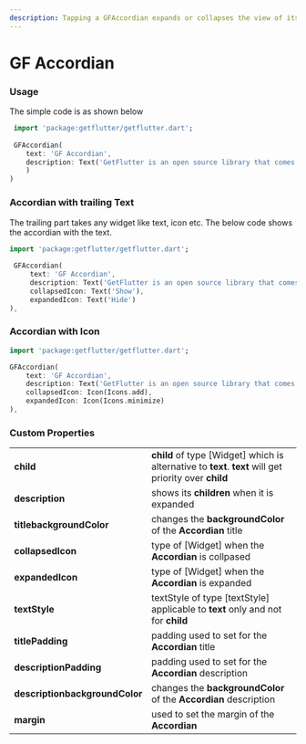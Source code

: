 ```yaml
---
description: Tapping a GFAccordian expands or collapses the view of its children.
---
```


# GF Accordian

### Usage

The simple code is as shown below

```dart
 import 'package:getflutter/getflutter.dart';
 
 GFAccordian(
    text: 'GF Accordian',
    description: Text('GetFlutter is an open source library that comes with pre-build 1000+ UI components.'
    )
)
```



### Accordian with trailing Text

The trailing part takes any widget like text, icon etc. The below code shows the accordian with the text.

```dart
import 'package:getflutter/getflutter.dart';
 
 GFAccordian(
     text: 'GF Accordian',
     description: Text('GetFlutter is an open source library that comes with pre-build 1000+ UI components.'),
     collapsedIcon: Text('Show'),
     expandedIcon: Text('Hide')
),
```

### Accordian with Icon

```dart
import 'package:getflutter/getflutter.dart';

GFAccordian(
    text: 'GF Accordian',
    description: Text('GetFlutter is an open source library that comes with pre-build 1000+ UI components.'),
    collapsedIcon: Icon(Icons.add),
    expandedIcon: Icon(Icons.minimize)
),
```

### Custom Properties

|  |  |
| :--- | :--- |
| **child** | **child** of type \[Widget\] which is alternative to **text**. **text** will get priority over **child** |
| **description** | shows its **children** when it is expanded |
| **titlebackgroundColor** | changes the **backgroundColor** of the **Accordian** title |
| **collapsedIcon** | type of \[Widget\] when the **Accordian** is collpased |
| **expandedIcon** | type of \[Widget\] when the **Accordian** is expanded |
| **textStyle** | textStyle of type \[textStyle\] applicable to **text** only and not for **child** |
| **titlePadding** | padding used to set for the **Accordian** title |
| **descriptionPadding** | padding used to set for the **Accordian** description |
| **descriptionbackgroundColor** | changes the **backgroundColor** of the **Accordian** description |
| **margin** | used to set the margin of the **Accordian** |

